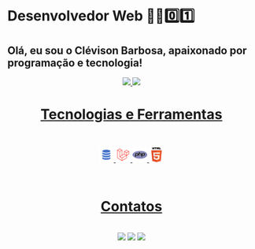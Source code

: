 # Desenvolvedor Web 👨‍💻0️⃣1️⃣
## Olá, eu sou o Clévison Barbosa, apaixonado por programação e tecnologia!
<div align="center">
  <a href="https://github.com/clevisonbarbosa">
  <img height="180em" src="https://github-readme-stats.vercel.app/api?username=clevisonbarbosa&show_icons=true&theme=dracula&include_all_commits=true&count_private=true"/>
  <img height="180em" src="https://github-readme-stats.vercel.app/api/top-langs/?username=clevisonbarbosa&layout=compact&langs_count=7&theme=dracula"/>
</div>
 
<div align="center">
  <h1>Tecnologias e Ferramentas</h1>
</div>
  
<div style="display: inline_block" align="center"><br>
  
  <code><img height="30" src="https://raw.githubusercontent.com/github/explore/80688e429a7d4ef2fca1e82350fe8e3517d3494d/topics/sql/sql.png"></code>
  <code><img height="30" src="https://raw.githubusercontent.com/github/explore/80688e429a7d4ef2fca1e82350fe8e3517d3494d/topics/laravel/laravel.png"></code>
  <code><img height="30" src="https://raw.githubusercontent.com/github/explore/80688e429a7d4ef2fca1e82350fe8e3517d3494d/topics/php/php.png"></code>
  <code><img height="30" src="https://raw.githubusercontent.com/github/explore/80688e429a7d4ef2fca1e82350fe8e3517d3494d/topics/html/html.png"></code>

  
  

</div>
<br>
<div align="center">
  <h1>Contatos</h1>
</div>
<br>
  
<div style="display: inline_block" align="center"> 
  <a href = "mailto:clevisonbarbosa@gmail.com"><img src="https://img.shields.io/badge/-Gmail-%23333?style=for-the-badge&logo=gmail&logoColor=white" target="_blank"></a>
  <a href="https://www.linkedin.com/in/cl%C3%A9vison-barbosa-9b1803203/" target="_blank"><img src="https://img.shields.io/badge/-LinkedIn-%230077B5?style=for-the-badge&logo=linkedin&logoColor=white" target="_blank"></a> 
  <a href="https://api.whatsapp.com/send?phone=5575999587141&text=Olá,clevison!" target="_blank"><img src="https://img.shields.io/badge/WhatsApp-25D366?style=for-the-badge&logo=whatsapp&logoColor=white" target="_blank"></a>
</div>
